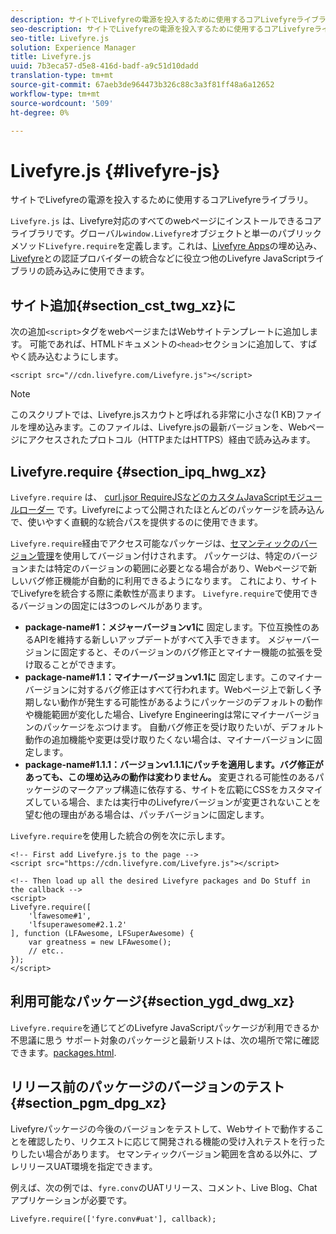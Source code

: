 ```yaml
---
description: サイトでLivefyreの電源を投入するために使用するコアLivefyreライブラリ。
seo-description: サイトでLivefyreの電源を投入するために使用するコアLivefyreライブラリ。
seo-title: Livefyre.js
solution: Experience Manager
title: Livefyre.js
uuid: 7b3eca57-d5e8-416d-badf-a9c51d10dadd
translation-type: tm+mt
source-git-commit: 67aeb3de964473b326c88c3a3f81ff48a6a12652
workflow-type: tm+mt
source-wordcount: '509'
ht-degree: 0%

---
```



# Livefyre.js {#livefyre-js}

サイトでLivefyreの電源を投入するために使用するコアLivefyreライブラリ。

`Livefyre.js` は、Livefyre対応のすべてのwebページにインストールできるコアライブラリです。グローバル`window.Livefyre`オブジェクトと単一のパブリックメソッド`Livefyre.require`を定義します。これは、[Livefyre Apps](/help/implementation/c-getting-started/c-implementation-process/c-using-livefyre.js-to-create-customize-and-use-apps-on-your-site.md)の埋め込み、[Livefyre](/help/implementation/t-about-identity-integration/t-about-identity-integration.md)との認証プロバイダーの統合などに役立つ他のLivefyre JavaScriptライブラリの読み込みに使用できます。

## サイト追加{#section_cst_twg_xz}に

次の追加`<script>`タグをwebページまたはWebサイトテンプレートに追加します。 可能であれば、HTMLドキュメントの`<head>`セクションに追加して、すばやく読み込むようにします。

```
<script src="//cdn.livefyre.com/Livefyre.js"></script>
```

>[!NOTE]
>
>このスクリプトでは、Livefyre.jsスカウトと呼ばれる非常に小さな(1 KB)ファイルを埋め込みます。このファイルは、Livefyre.jsの最新バージョンを、Webページにアクセスされたプロトコル（HTTPまたはHTTPS）経由で読み込みます。

## Livefyre.require {#section_ipq_hwg_xz}

`Livefyre.require` は、 [curl.jsor RequireJSなどのカスタムJavaScriptモジュールローダー](https://github.com/cujojs/curl)  [](https://requirejs.org/)です。Livefyreによって公開されたほとんどのパッケージを読み込んで、使いやすく直観的な統合パスを提供するのに使用できます。

`Livefyre.require`経由でアクセス可能なパッケージは、[セマンティックのバージョン管理](https://semver.org/)を使用してバージョン付けされます。 パッケージは、特定のバージョンまたは特定のバージョンの範囲に必要となる場合があり、Webページで新しいバグ修正機能が自動的に利用できるようになります。 これにより、サイトでLivefyreを統合する際に柔軟性が高まります。 `Livefyre.require`で使用できるバージョンの固定には3つのレベルがあります。

* **package-name#1：メジャーバージョンv1に** 固定します。下位互換性のあるAPIを維持する新しいアップデートがすべて入手できます。 メジャーバージョンに固定すると、そのバージョンのバグ修正とマイナー機能の拡張を受け取ることができます。
* **package-name#1.1：マイナーバージョンv1.1に** 固定します。このマイナーバージョンに対するバグ修正はすべて行われます。Webページ上で新しく予期しない動作が発生する可能性があるようにパッケージのデフォルトの動作や機能範囲が変化した場合、Livefyre Engineeringは常にマイナーバージョンのパッケージをぶつけます。 自動バグ修正を受け取りたいが、デフォルト動作の追加機能や変更は受け取りたくない場合は、マイナーバージョンに固定します。
* **package-name#1.1.1：バージョンv1.1.1にパッチを適用します。バグ修正があっても、この埋め込みの動作は変わりません。** 変更される可能性のあるパッケージのマークアップ構造に依存する、サイトを広範にCSSをカスタマイズしている場合、または実行中のLivefyreバージョンが変更されないことを望む他の理由がある場合は、パッチバージョンに固定します。

`Livefyre.require`を使用した統合の例を次に示します。

```
<!-- First add Livefyre.js to the page --> 
<script src="https://cdn.livefyre.com/Livefyre.js"></script> 
  
<!-- Then load up all the desired Livefyre packages and Do Stuff in the callback --> 
<script> 
Livefyre.require([ 
    'lfawesome#1', 
    'lfsuperawesome#2.1.2' 
], function (LFAwesome, LFSuperAwesome) { 
    var greatness = new LFAwesome(); 
    // etc.. 
}); 
</script>
```

## 利用可能なパッケージ{#section_ygd_dwg_xz}

`Livefyre.require`を通じてどのLivefyre JavaScriptパッケージが利用できるか不思議に思う サポート対象のパッケージと最新リストは、次の場所で常に確認できます。[packages.html](https://cdn.livefyre.com/packages.html).

## リリース前のパッケージのバージョンのテスト{#section_pgm_dpg_xz}

Livefyreパッケージの今後のバージョンをテストして、Webサイトで動作することを確認したり、リクエストに応じて開発される機能の受け入れテストを行ったりしたい場合があります。 セマンティックバージョン範囲を含める以外に、プレリリースUAT環境を指定できます。

例えば、次の例では、`fyre.conv`のUATリリース、コメント、Live Blog、Chatアプリケーションが必要です。

```
Livefyre.require(['fyre.conv#uat'], callback); 
```
